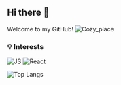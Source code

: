 ## Hi there 👋
Welcome to my GitHub!
![Cozy_place](https://user-images.githubusercontent.com/74038190/212750155-3ceddfbd-19d3-40a3-87af-8d329c8323c4.gif)
### 💡 Interests
![JS](https://user-images.githubusercontent.com/74038190/212257454-16e3712e-945a-4ca2-b238-408ad0bf87e6.gif)
![React]([https://your-gif-url.gif](https://user-images.githubusercontent.com/74038190/212257467-871d32b7-e401-42e8-a166-fcfd7baa4c6b.gif))



<!--
**Annabel-13/Annabel-13** is a ✨ _special_ ✨ repository because its `README.md` (this file) appears on your GitHub profile.

Here are some ideas to get you started:

- 🔭 I’m currently working on ...
- 🌱 I’m currently learning ...
- 👯 I’m looking to collaborate on ...
- 🤔 I’m looking for help with ...
- 💬 Ask me about ...
- 📫 How to reach me: ...
- 😄 Pronouns: ...
- ⚡ Fun fact: ...
-->

![Top Langs](https://github-readme-stats.vercel.app/api/top-langs/?username=annabel-13&layout=compact)
